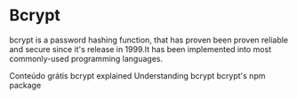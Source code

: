 # Bcrypt

bcrypt is a password hashing function, that has proven been proven reliable and secure since it's release in 1999.It has been implemented into most commonly-used programming languages.

<ResourceGroupTitle>Conteúdo grátis</ResourceGroupTitle>
<BadgeLink badgeText='Watch' href='https://www.youtube.com/watch?v=O6cmuiTBZVs'>bcrypt explained</BadgeLink>
<BadgeLink colorScheme='yellow' badgeText='Read' href='https://auth0.com/blog/hashing-in-action-understanding-bcrypt/'>Understanding bcrypt</BadgeLink>
<BadgeLink colorScheme='blue' badgeText='NPM' href='https://www.npmjs.com/package/bcrypt'>bcrypt's npm package</BadgeLink>
